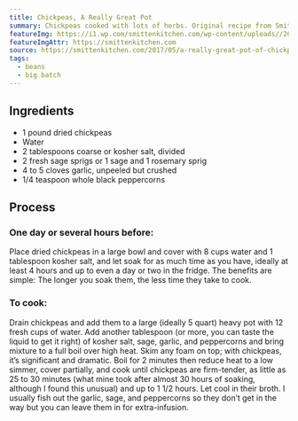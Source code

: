 ```yaml
---
title: Chickpeas, A Really Great Pot
summary: Chickpeas cooked with lots of herbs. Original recipe from Smitten Kitchen.
featureImg: https://i1.wp.com/smittenkitchen.com/wp-content/uploads//2017/05/a-really-great-pot-of-chickpeas.jpg
featureImgAttr: https://smittenkitchen.com
source: https://smittenkitchen.com/2017/05/a-really-great-pot-of-chickpeas/
tags:
  - beans
  - big batch
---
```


## Ingredients

- 1 pound dried chickpeas
- Water
- 2 tablespoons coarse or kosher salt, divided
- 2 fresh sage sprigs or 1 sage and 1 rosemary sprig
- 4 to 5 cloves garlic, unpeeled but crushed
- 1/4 teaspoon whole black peppercorns

## Process

### One day or several hours before:

Place dried chickpeas in a large bowl and cover with 8 cups water and 1 tablespoon kosher salt, and let soak for as much time as you have, ideally at least 4 hours and up to even a day or two in the fridge. The benefits are simple: The longer you soak them, the less time they take to cook.

### To cook:

Drain chickpeas and add them to a large (ideally 5 quart) heavy pot with 12 fresh cups of water. Add another tablespoon (or more, you can taste the liquid to get it right) of kosher salt, sage, garlic, and peppercorns and bring mixture to a full boil over high heat. Skim any foam on top; with chickpeas, it’s significant and dramatic. Boil for 2 minutes then reduce heat to a low simmer, cover partially, and cook until chickpeas are firm-tender, as little as 25 to 30 minutes (what mine took after almost 30 hours of soaking, although I found this unusual) and up to 1 1/2 hours. Let cool in their broth. I usually fish out the garlic, sage, and peppercorns so they don’t get in the way but you can leave them in for extra-infusion.
